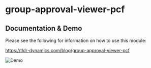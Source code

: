 # group-approval-viewer-pcf

## Documentation & Demo
Please see the following for information on how to use this module:

<https://tldr-dynamics.com/blog/group-approval-viewer-pcf>

![Demo](https://tldr-dynamics-assets.s3.us-east-2.amazonaws.com/img/posts/group-approval-viewer_114_0.gif)